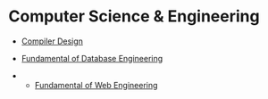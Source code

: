 # Computer Science & Engineering

- [Compiler Design](https://github.com/Aziz-Ru/Web/tree/main/Compiler-Design)

- [Fundamental of Database Engineering](https://github.com/Aziz-Ru/Web/tree/main/Database)
- - [Fundamental of Web Engineering](https://github.com/Aziz-Ru/Web/tree/main/WEB-ENGINEERING)
